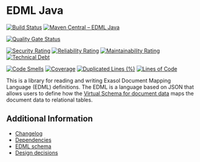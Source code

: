 # EDML Java

[![Build Status](https://github.com/exasol/edml-java/actions/workflows/ci-build.yml/badge.svg)](https://github.com/exasol/edml-java/actions/workflows/ci-build.yml)
[![Maven Central – EDML Java](https://img.shields.io/maven-central/v/com.exasol/edml-java)](https://search.maven.org/artifact/com.exasol/edml-java)

[![Quality Gate Status](https://sonarcloud.io/api/project_badges/measure?project=com.exasol%3Aedml-java&metric=alert_status)](https://sonarcloud.io/dashboard?id=com.exasol%3Aedml-java)

[![Security Rating](https://sonarcloud.io/api/project_badges/measure?project=com.exasol%3Aedml-java&metric=security_rating)](https://sonarcloud.io/dashboard?id=com.exasol%3Aedml-java)
[![Reliability Rating](https://sonarcloud.io/api/project_badges/measure?project=com.exasol%3Aedml-java&metric=reliability_rating)](https://sonarcloud.io/dashboard?id=com.exasol%3Aedml-java)
[![Maintainability Rating](https://sonarcloud.io/api/project_badges/measure?project=com.exasol%3Aedml-java&metric=sqale_rating)](https://sonarcloud.io/dashboard?id=com.exasol%3Aedml-java)
[![Technical Debt](https://sonarcloud.io/api/project_badges/measure?project=com.exasol%3Aedml-java&metric=sqale_index)](https://sonarcloud.io/dashboard?id=com.exasol%3Aedml-java)

[![Code Smells](https://sonarcloud.io/api/project_badges/measure?project=com.exasol%3Aedml-java&metric=code_smells)](https://sonarcloud.io/dashboard?id=com.exasol%3Aedml-java)
[![Coverage](https://sonarcloud.io/api/project_badges/measure?project=com.exasol%3Aedml-java&metric=coverage)](https://sonarcloud.io/dashboard?id=com.exasol%3Aedml-java)
[![Duplicated Lines (%)](https://sonarcloud.io/api/project_badges/measure?project=com.exasol%3Aedml-java&metric=duplicated_lines_density)](https://sonarcloud.io/dashboard?id=com.exasol%3Aedml-java)
[![Lines of Code](https://sonarcloud.io/api/project_badges/measure?project=com.exasol%3Aedml-java&metric=ncloc)](https://sonarcloud.io/dashboard?id=com.exasol%3Aedml-java)

This is a library for reading and writing Exasol Document Mapping Language (EDML) definitions. The EDML is a language based on JSON that allows users to define how the [Virtual Schema for document data](https://github.com/exasol/virtual-schema-common-document) maps the document data to relational tables.

## Additional Information

* [Changelog](doc/changes/changelog.md)
* [Dependencies](dependencies.md)
* [EDML schema](https://github.com/exasol/schemas)
* [Design decisions](doc/design.md)